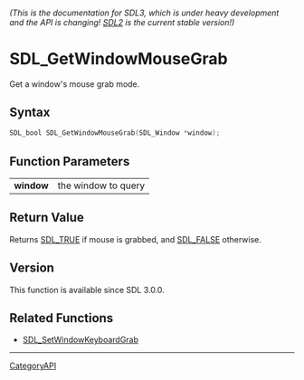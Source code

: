 ###### (This is the documentation for SDL3, which is under heavy development and the API is changing! [SDL2](https://wiki.libsdl.org/SDL2/) is the current stable version!)
# SDL_GetWindowMouseGrab

Get a window's mouse grab mode.

## Syntax

```c
SDL_bool SDL_GetWindowMouseGrab(SDL_Window *window);

```

## Function Parameters

|                |                     |
| -------------- | ------------------- |
| **window**     | the window to query |

## Return Value

Returns [SDL_TRUE](SDL_TRUE) if mouse is grabbed, and
[SDL_FALSE](SDL_FALSE) otherwise.

## Version

This function is available since SDL 3.0.0.

## Related Functions

* [SDL_SetWindowKeyboardGrab](SDL_SetWindowKeyboardGrab)

----
[CategoryAPI](CategoryAPI)

